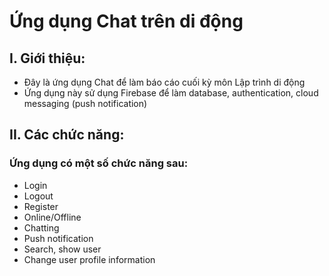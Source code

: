 # Ứng dụng Chat trên di động 

## I. Giới thiệu:
- Đây là ứng dụng Chat để làm báo cáo cuối kỳ môn Lập trình di động
- Ứng dụng này sử dụng Firebase để làm database, authentication, cloud messaging (push notification)

## II. Các chức năng:
### Ứng dụng có một số chức năng sau:
- Login
- Logout
- Register
- Online/Offline
- Chatting
- Push notification
- Search, show user
- Change user profile information
